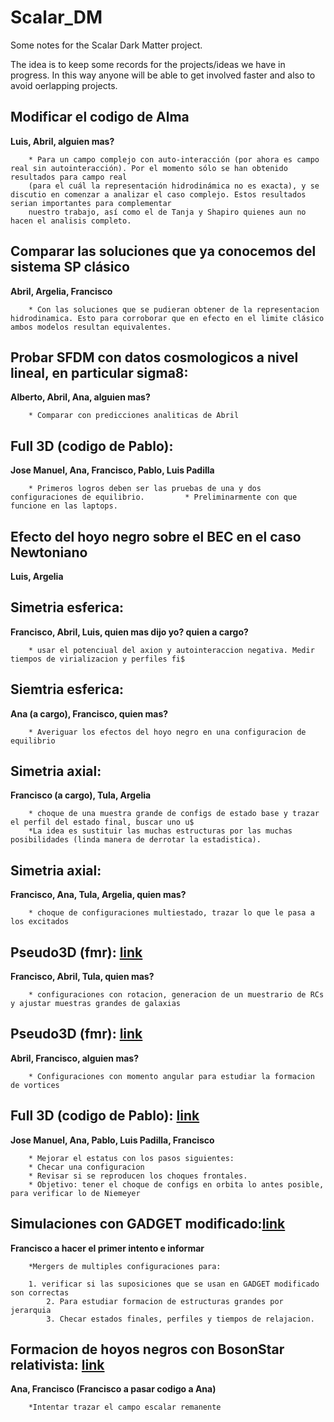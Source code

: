 # Scalar_DM

Some notes for the Scalar Dark Matter project.

The idea is to keep some records for the projects/ideas we have
in progress. In this way anyone will be able to get involved faster
and also to avoid oerlapping projects. 



## Modificar el codigo de Alma 
**Luis, Abril, alguien mas?**

		* Para un campo complejo con auto-interacción (por ahora es campo real sin autointeracción). Por el momento sólo se han obtenido resultados para campo real 
		(para el cuál la representación hidrodinámica no es exacta), y se discutio en comenzar a analizar el caso complejo. Estos resultados serian importantes para complementar 
		nuestro trabajo, así como el de Tanja y Shapiro quienes aun no hacen el analisis completo.


## Comparar las soluciones que ya conocemos del sistema SP clásico
**Abril, Argelia, Francisco**
		
		* Con las soluciones que se pudieran obtener de la representacion hidrodinamica. Esto para corroborar que en efecto en el limite clásico ambos modelos resultan equivalentes.
       


## Probar SFDM con datos cosmologicos a nivel lineal, en particular sigma8:
**Alberto, Abril, Ana, alguien mas?**

		* Comparar con predicciones analiticas de Abril

## Full 3D (codigo de Pablo): 
**Jose Manuel, Ana, Francisco, Pablo, Luis Padilla**
        
        * Primeros logros deben ser las pruebas de una y dos configuraciones de equilibrio. 		* Preliminarmente con que funcione en las laptops.

## Efecto del hoyo negro sobre el BEC en el caso Newtoniano
**Luis, Argelia**

## Simetria esferica:
**Francisco, Abril, Luis, quien mas dijo yo? quien a cargo?**
 
		* usar el potenciual del axion y autointeraccion negativa. Medir tiempos de virializacion y perfiles fi$
         

## Siemtria esferica: 
**Ana (a cargo), Francisco, quien mas?**

		* Averiguar los efectos del hoyo negro en una configuracion de equilibrio
        

## Simetria axial:
**Francisco (a cargo), Tula, Argelia**
 
		* choque de una muestra grande de configs de estado base y trazar el perfil del estado final, buscar uno u$
		*La idea es sustituir las muchas estructuras por las muchas posibilidades (linda manera de derrotar la estadistica).
         

## Simetria axial: 
**Francisco, Ana, Tula, Argelia, quien mas?**
		
		* choque de configuraciones multiestado, trazar lo que le pasa a los excitados
        

## Pseudo3D (fmr): [link](https://www.google.com)
**Francisco, Abril, Tula, quien mas?**

		* configuraciones con rotacion, generacion de un muestrario de RCs y ajustar muestras grandes de galaxias 

## Pseudo3D (fmr): [link](https://www.google.com)
**Abril, Francisco, alguien mas?**
	
		* Configuraciones con momento angular para estudiar la formacion de vortices
       
        
## Full 3D (codigo de Pablo): [link](https://www.google.com)
**Jose Manuel, Ana, Pablo, Luis Padilla, Francisco**

        * Mejorar el estatus con los pasos siguientes:
        * Checar una configuracion
        * Revisar si se reproducen los choques frontales.
        * Objetivo: tener el choque de configs en orbita lo antes posible, para verificar lo de Niemeyer
		

## Simulaciones con GADGET modificado:[link](https://www.google.com)
**Francisco a hacer el primer intento e informar**
	
	 	*Mergers de multiples configuraciones para:
		
      	1. verificar si las suposiciones que se usan en GADGET modificado son correctas
        	2. Para estudiar formacion de estructuras grandes por jerarquia
        	3. Checar estados finales, perfiles y tiempos de relajacion.
 		

## Formacion de hoyos negros con BosonStar relativista: [link](https://www.google.com)
**Ana, Francisco (Francisco a pasar codigo a Ana)**

        *Intentar trazar el campo escalar remanente
        
        